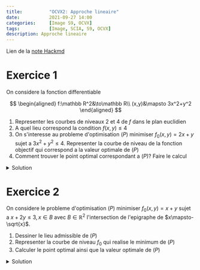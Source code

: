```yaml
---
title:          "OCVX2: Approche lineaire"
date:           2021-09-27 14:00
categories:     [Image S9, OCVX]
tags:           [Image, SCIA, S9, OCVX]
description: Approche lineaire
---
```

Lien de la [note Hackmd](https://hackmd.io/@lemasymasa/S1x-NEyNY)

# Exercice 1

On considere la fonction differentiable

$$
\begin{aligned}
f:\mathbb R^2&\to\mathbb R\\
(x,y)&\mapsto 3x^2+y^2
\end{aligned}
$$

1. Representer les courbes de niveaux 2 et 4 de $f$ dans le plan euclidien
2. A quel lieu correspond la condition $f(x,y)\le4$
3. On s'interesse au probleme d'optimisation $(P)$ minimiser $f_0(x,y)=2x+y$ sujet a $3x^2+y^2\le4$. Representer la courbe de niveau de la fonction objectif qui correspond a la valeur optimale de $(P)$
4. Comment trouver le point optimal correspondant a $(P)$? Faire le calcul

<details markdown="1">
<summary>Solution</summary>

1.

$$
f(x,y)=3x^2+y^2\\
\begin{aligned}
\mathcal C_2&=\{3x^2+y^2=2\}\\
&= \{\frac{3}{2}x^2+\frac{1}{2}y^2=1\}
\end{aligned}
$$

<div class="alert alert-success" role="alert" markdown="1">
Il s'agit de l'equation d'une elipse de:
- demi grand axe $a$
- demi petit axe $b$

$$
\biggr(\frac{x}{a}\biggr)^2+\biggr(\frac{y}{b}\biggr)^2 =1
$$



![](https://i.imgur.com/tjUnZER.png)



</div>

<div class="alert alert-info" role="alert" markdown="1">
**Rappel**

$$
2\pi r\to\pi(a+b)\\
\pi r^2\to\pi a b
$$

</div>

$$
\mathcal C_2 (f)=\{3x^2+y^2=2\}
$$

Ellipse de:
- demi grand axe $\sqrt{2}$ sur $O_y$
- demi petit axe $\sqrt{\frac{2}{3}}$ sur $O_x$


$$
\mathcal C_4 (f)=\{3x^2+y^2=4\}
$$

Ellipse de:
- demi grand axe $2$ sur $O_y$
- demi petit axe $\frac{2}{\sqrt{3}}$ sur $O_y$



![](https://i.imgur.com/Ata2jUJ.png)



> Zoli dessin

2.

![](https://i.imgur.com/8QPlLUr.png)

3.

$$
\begin{aligned}
(P) \quad\text{min} f_0(x,y)&=2x+y\\
3x^2+y^2&\le4\Leftrightarrow \mathcal C_{\le 4}(f)
\end{aligned}
$$

$$
\mathcal C_0 = \{2x+y=0\}\\
\vec u=\binom{-1}{2}\\
\vec n=\binom{2}{1}
$$


![](https://i.imgur.com/yaDunl1.png)


<div class="alert alert-success" role="alert" markdown="1">
Pour minimiser, on part dans le sens inverse du vecteur normal.
</div>



![](https://i.imgur.com/aKkXOd5.png)



Notre point optimal: $p^{\*} = (x^{\*}, y^{\*})$

$$
p*\in\mathcal C_4(f)\Leftrightarrow 3x^{*^2}+y^{*^2}=4\\
p*\in\mathcal C_{f_0^*}\Leftrightarrow 2x^*+y^*=f_0^*
$$

Le gradient d'une fonction en un point donne est orthogonal a la courbe de niveau qui passe par ce point la.


![](https://i.imgur.com/a2Hia0V.png)


En $p^{\*}$:

$$
\nabla \vec f(p^*) = \lambda\vec n\\
\nabla \vec f(p^*) + \lambda\vec n = 0\quad\lambda \gt 0
$$

$$
f(x,y)=3x^2+y^2\\
\nabla f = (\frac{\partial f}{\partial x}, \frac{\partial f}{\partial y}) = (6x, 2y)\\
\begin{aligned}
\nabla f(p^* = (x^*, y^*)) = (6x^*, 2y^*) = \lambda\binom{2}{1}&\Leftrightarrow \begin{cases}
6 x^* = 2\lambda\\
2y^* = \lambda
\end{cases}\\
&\Leftrightarrow 6x^* = 4y^*\\
&\Leftrightarrow \color{green}{\boxed{y^* = \frac{3}{2}x^*}}
\end{aligned}\\
\begin{aligned}
3x^{*^2}+y^{*^2} = 4\Rightarrow 3x^{*^2}+(\frac{3}{2}x^*)^2&=4\\
3x^{*^2}+\frac{9}{4}x^{*^2}&=4\\
\frac{21}{4}x^{*^2}&=4\\
x^{*^2}&=\frac{16}{21}
\end{aligned}
$$

Donc:

$$
x^*=\frac{4}{\sqrt{21}}\quad\text{ou}\quad\color{green}{\boxed{-\frac{4}{21}}}\\
\text{et}\quad \color{green}{\boxed{y^*=-\frac{6}{\sqrt{21}}}}
$$

</details>

# Exercice 2

On considere le probleme d'optimisation $(P)$ minimiser $f_0(x,y)=x+y$ sujet a $x+2y\le3,x\in B$ avec $B\in\mathbb R^2$ l'intersection de l'epigraphe de $x\mapsto-\sqrt{x}$.
1. Dessiner le lieu admissible de $(P)$
2. Representer la courbe de niveau $f_0$ qui realise le minimum de $(P)$
3. Calculer le point optimal ainsi que la valeur optimale de $(P)$

<details markdown="1">
<summary>Solution</summary>

<div class="alert alert-info" role="alert" markdown="1">
**Rappel: Epigraphe**

Tout ce qu'il y a au-dessus du graphe de la fonction

$$
\text{epi}(f) = \{(x,t)\vert t\ge f(x)\}
$$

</div>

1.


![](https://i.imgur.com/jST1Su2.png)


$$
x+2y-3=0 \quad (D)\\
(3,0)\in D \\ \vec u=\binom{-2}{1}\\\vec n =\binom{1}{2}
$$


![](https://i.imgur.com/76C9bSf.png)


Avec la courbe $\mathcal C_0$:


![](https://i.imgur.com/UyExZB4.png)


Avec $p^{\*}=(x^{\*}, y^{\*})$:


![](https://i.imgur.com/KRqYVKD.png)


2.


![](https://i.imgur.com/AaGgkeQ.png)


Le vecteur normal au graphe va etre colineaire au vecteur normal de notre courbe de niveau.

*Gradient de quoi ?*
> On est sur le graphe et pas la ligne de niveau

*Est-ce qu'on peut exprimer le graphe comme ligne de niveau ?*
> Toutes les representations parametriques peuvent s'ecrire en representation implicite (l'inverse n'etant pas vrai)

<div class="alert alert-success" role="alert" markdown="1">
Notre graphe de $y\mapsto-\sqrt{x}$ est:

$$
\{(x,y) \text{ tq } y=-\sqrt{x}\}\\
\{(x,y)\text{ tq } \sqrt{x}+y=0\}\\
= \mathcal C_0(g)
$$

Avec:

$$
\begin{aligned}
g: \mathbb R^2&\to\mathbb R\\
(x,y)&\mapsto \sqrt{x} + y
\end{aligned}
$$

</div>

Condition d'optimalite: en $p^{\*}=(x^{\*}, y^{\*})$,

$$
\nabla g(p^*) = \lambda \vec n_0\\
\begin{aligned}
\nabla g(x,y) &= (\frac{\partial g}{\partial x}, \frac{\partial g}{\partial y})\\
&= (\frac{1}{2\sqrt{x}}, 1)
\end{aligned}
$$

En $p^{\*}$:

$$
\begin{aligned}
&\begin{cases}
\frac{1}{2\sqrt{x^*}} = \lambda\\
1 = \lambda\\
\end{cases}\\
&\Leftrightarrow
\begin{cases}
\lambda =1\\
\frac{1}{2\sqrt{x^*}}=1\\
\end{cases}\\
&\Leftrightarrow
\begin{cases}
x^*=\frac{1}{4}\\
y^*=-\frac{1}{2}
\end{cases}
\end{aligned}
$$

<div class="alert alert-success" role="alert" markdown="1">
Valeur optimale:

$$
x^* + y^* = \frac{1}{4}-\frac{1}{2} = \color{green}{\boxed{-\frac{1}{4}}}
$$

</div>
</details>
